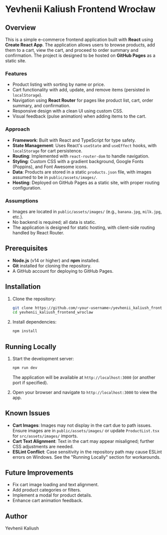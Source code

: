 # Yevhenii Kaliush Frontend Wrocław

## Overview
This is a simple e-commerce frontend application built with **React** using **Create React App**. The application allows users to browse products, add them to a cart, view the cart, and proceed to order summary and confirmation. The project is designed to be hosted on **GitHub Pages** as a static site.

### Features
- Product listing with sorting by name or price.
- Cart functionality with add, update, and remove items (persisted in `localStorage`).
- Navigation using **React Router** for pages like product list, cart, order summary, and confirmation.
- Responsive design with a clean UI using custom CSS.
- Visual feedback (pulse animation) when adding items to the cart.

### Approach
- **Framework**: Built with React and TypeScript for type safety.
- **State Management**: Uses React's `useState` and `useEffect` hooks, with `localStorage` for cart persistence.
- **Routing**: Implemented with `react-router-dom` to handle navigation.
- **Styling**: Custom CSS with a gradient background, Google Fonts (Poppins), and Font Awesome icons.
- **Data**: Products are stored in a static `products.json` file, with images assumed to be in `public/assets/images/`.
- **Hosting**: Deployed on GitHub Pages as a static site, with proper routing configuration.

### Assumptions
- Images are located in `public/assets/images/` (e.g., `banana.jpg`, `milk.jpg`, etc.).
- No backend is required; all data is static.
- The application is designed for static hosting, with client-side routing handled by React Router.

## Prerequisites
- **Node.js** (v14 or higher) and **npm** installed.
- **Git** installed for cloning the repository.
- A GitHub account for deploying to GitHub Pages.

## Installation
1. Clone the repository:
   ```bash
   git clone https://github.com/<your-username>/yevhenii_kaliush_frontend_wroclaw.git
   cd yevhenii_kaliush_frontend_wroclaw
   ```
2. Install dependencies:
   ```bash
   npm install
   ```

## Running Locally
1. Start the development server:
   ```bash
   npm run dev
   ```
   The application will be available at `http://localhost:3000` (or another port if specified).

2. Open your browser and navigate to `http://localhost:3000` to view the app.


## Known Issues
- **Cart Images**: Images may not display in the cart due to path issues. Ensure images are in `public/assets/images/` or update `ProductList.tsx` for `src/assets/images/` imports.
- **Cart Text Alignment**: Text in the cart may appear misaligned; further CSS adjustments are needed.
- **ESLint Conflict**: Case sensitivity in the repository path may cause ESLint errors on Windows. See the "Running Locally" section for workarounds.

## Future Improvements
- Fix cart image loading and text alignment.
- Add product categories or filters.
- Implement a modal for product details.
- Enhance cart animation feedback.

## Author
Yevhenii Kaliush